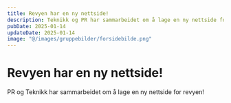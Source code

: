 ```yaml
---
title: Revyen har en ny nettside!
description: Teknikk og PR har sammarbeidet om å lage en ny nettside for revyen!
pubDate: 2025-01-14
updateDate: 2025-01-14
image: "@/images/gruppebilder/forsidebilde.png"
---
```


# Revyen har en ny nettside!

PR og Teknikk har sammarbeidet om å lage en ny nettside for revyen!
